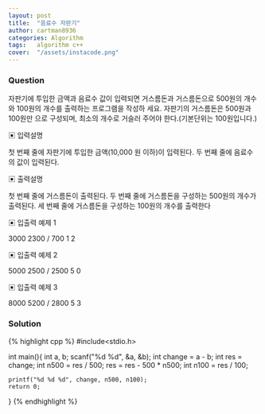 ```yaml
---
layout: post
title:  "음료수 자판기"
author: cartman8936
categories: Algorithm
tags:	algorithm c++
cover:  "/assets/instacode.png"
---
```


### Question
자판기에 투입한 금액과 음료수 값이 입력되면 거스름돈과 거스름돈으로 500원의 개수와 100원의 개수를 출력하는 프로그램을 작성하 세요. 자판기의 거스름돈은 500원과 100원만 으로 구성되며, 최소의 개수로 거슬러 주어야 한다.(기본단위는 100원입니다.)

▣ 입력설명 

첫 번째 줄에 자판기에 투입한 금액(10,000 원 이하)이 입력된다. 두 번째 줄에 음료수의 값이 입력된다.

▣ 출력설명 

첫 번째 줄에 거스름돈이 출력된다. 두 번째 줄에 거스름돈을 구성하는 500원의 개수가 출력된다. 세 번째 줄에 거스름돈을 구성하는 100원의 개수를 출력한다

▣ 입출력 예제 1

3000 2300 / 700 1 2

▣ 입출력 예제 2

5000 2500 / 2500 5 0

▣ 입출력 예제 3

8000 5200 / 2800 5 3

### Solution

{% highlight cpp %}
#include<stdio.h>

int main(){
	int a, b;
	scanf("%d %d", &a, &b);
	int change = a - b;
	int res = change;
	int n500 = res / 500;
	res = res - 500 * n500;
	int n100 = res / 100;
	
	printf("%d %d %d", change, n500, n100);
	return 0;
}
{% endhighlight %}


